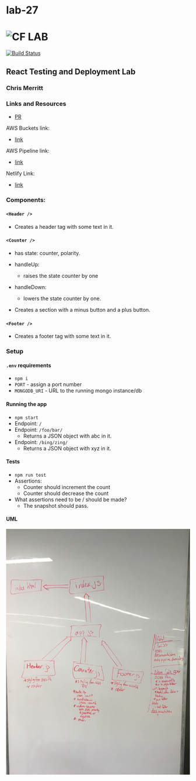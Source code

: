 # lab-27

![CF](http://i.imgur.com/7v5ASc8.png) LAB
=================================================

[![Build Status](https://www.travis-ci.com/401-advanced-javascript-merritt/lab-27.svg?branch=master)](https://www.travis-ci.com/401-advanced-javascript-merritt/lab-27)

## React Testing and Deployment Lab
### Chris Merritt

### Links and Resources
* [PR](https://github.com/401-advanced-javascript-merritt/lab-27/pull/2)

AWS Buckets link: 
* [link](http://merrittlab27.s3-website-us-west-2.amazonaws.com/)

AWS Pipeline link:
* [link](https://merrittlab27stack-merrittlab27bucket-1nl7995ms6hlu.s3.us-east-2.amazonaws.com/index.html)

Netlify Link:
* [link](https://zealous-jackson-68ba60.netlify.com/#)

### Components:

#### `<Header />`
* Creates a header tag with some text in it.

#### `<Counter />`
* has state: counter, polarity.

* handleUp:
  * raises the state counter by one

* handleDown:
  * lowers the state counter by one.

* Creates a section with a minus button and a plus button.

#### `<Footer />`
* Creates a footer tag with some text in it.

### Setup
#### `.env` requirements
* `npm i`
* `PORT` - assign a port number
* `MONGODB_URI` - URL to the running mongo instance/db
#### Running the app
* `npm start`
* Endpoint: `/`
* Endpoint: `/foo/bar/`
  * Returns a JSON object with abc in it.
* Endpoint: `/bing/zing/`
  * Returns a JSON object with xyz in it.
  
#### Tests
* `npm run test`
* Assertions: 
  * Counter should increment the count
  * Counter should decrease the count
* What assertions need to be / should be made?
  * The snapshot should pass.
  
#### UML
![uml](./assets/uml.jpg)
